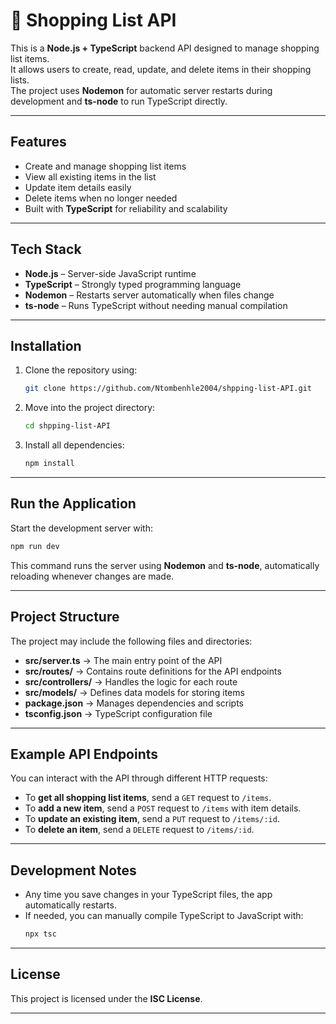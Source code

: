 # 🛒 Shopping List API

This is a **Node.js + TypeScript** backend API designed to manage shopping list items.  
It allows users to create, read, update, and delete items in their shopping lists.  
The project uses **Nodemon** for automatic server restarts during development and **ts-node** to run TypeScript directly.

---

## Features

- Create and manage shopping list items  
- View all existing items in the list  
- Update item details easily  
- Delete items when no longer needed  
- Built with **TypeScript** for reliability and scalability  

---

##  Tech Stack

- **Node.js** – Server-side JavaScript runtime  
- **TypeScript** – Strongly typed programming language  
- **Nodemon** – Restarts server automatically when files change  
- **ts-node** – Runs TypeScript without needing manual compilation  

---

## Installation

1. Clone the repository using:
   ```bash
   git clone https://github.com/Ntombenhle2004/shpping-list-API.git
   ```

2. Move into the project directory:
   ```bash
   cd shpping-list-API
   ```

3. Install all dependencies:
   ```bash
   npm install
   ```

---

##  Run the Application

Start the development server with:
```bash
npm run dev
```

This command runs the server using **Nodemon** and **ts-node**, automatically reloading whenever changes are made.

---

##  Project Structure

The project may include the following files and directories:

- **src/server.ts** → The main entry point of the API  
- **src/routes/** → Contains route definitions for the API endpoints  
- **src/controllers/** → Handles the logic for each route  
- **src/models/** → Defines data models for storing items  
- **package.json** → Manages dependencies and scripts  
- **tsconfig.json** → TypeScript configuration file  

---

##  Example API Endpoints

You can interact with the API through different HTTP requests:

- To **get all shopping list items**, send a `GET` request to `/items`.  
- To **add a new item**, send a `POST` request to `/items` with item details.  
- To **update an existing item**, send a `PUT` request to `/items/:id`.  
- To **delete an item**, send a `DELETE` request to `/items/:id`.  

---

##  Development Notes

- Any time you save changes in your TypeScript files, the app automatically restarts.  
- If needed, you can manually compile TypeScript to JavaScript with:
  ```bash
  npx tsc
  ```

---


##  License

This project is licensed under the **ISC License**.

---
